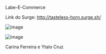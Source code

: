 Labe-E-Commerce

Link do Surge:
http://tasteless-horn.surge.sh/


![image](https://user-images.githubusercontent.com/88296045/133954244-5763bdce-d3e3-4b49-a173-9908769d25d2.png)

![image](https://user-images.githubusercontent.com/88296045/133870187-db56ca05-773b-43d6-9f81-65ce82d2cb83.png)

Carina Ferreira e Ytalo Cruz
